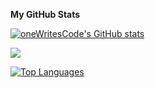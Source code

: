 
<b>My GitHub Stats</b>

<a href="http://www.github.com/oneWritesCode"><img src="https://github-readme-stats.vercel.app/api?username=oneWritesCode&show_icons=true&hide=stars,&count_private=true&title_color=0891b2&text_color=ffffff&icon_color=0891b2&bg_color=1c1917&hide_border=true&show_icons=true" alt="oneWritesCode's GitHub stats" /></a>

<a href="http://www.github.com/oneWritesCode"><img src="https://github-readme-streak-stats.herokuapp.com/?user=oneWritesCode&stroke=ffffff&background=1c1917&ring=0891b2&fire=0891b2&currStreakNum=ffffff&currStreakLabel=0891b2&sideNums=ffffff&sideLabels=ffffff&dates=ffffff&hide_border=true" /></a>

<a href="https://github.com/deepaksingh126" align="left">
  <img src="https://github-readme-stats.vercel.app/api/top-langs/?username=oneWritesCode&langs_count=10&title_color=0891b2&text_color=ffffff&icon_color=0891b2&bg_color=1c1917&hide_border=true&locale=en&custom_title=Top%20Languages&cache_seconds=86400" alt="Top Languages" />
</a>
